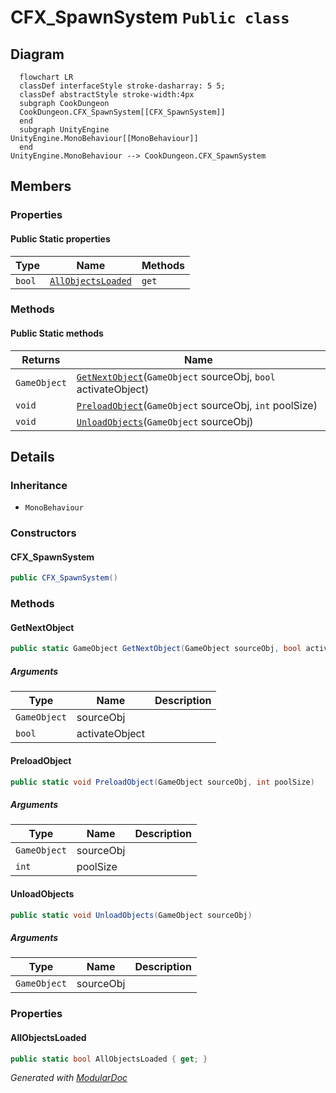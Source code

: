 # CFX_SpawnSystem `Public class`

## Diagram
```mermaid
  flowchart LR
  classDef interfaceStyle stroke-dasharray: 5 5;
  classDef abstractStyle stroke-width:4px
  subgraph CookDungeon
  CookDungeon.CFX_SpawnSystem[[CFX_SpawnSystem]]
  end
  subgraph UnityEngine
UnityEngine.MonoBehaviour[[MonoBehaviour]]
  end
UnityEngine.MonoBehaviour --> CookDungeon.CFX_SpawnSystem
```

## Members
### Properties
#### Public Static properties
| Type | Name | Methods |
| --- | --- | --- |
| `bool` | [`AllObjectsLoaded`](#allobjectsloaded) | `get` |

### Methods
#### Public Static methods
| Returns | Name |
| --- | --- |
| `GameObject` | [`GetNextObject`](#getnextobject)(`GameObject` sourceObj, `bool` activateObject) |
| `void` | [`PreloadObject`](#preloadobject)(`GameObject` sourceObj, `int` poolSize) |
| `void` | [`UnloadObjects`](#unloadobjects)(`GameObject` sourceObj) |

## Details
### Inheritance
 - `MonoBehaviour`

### Constructors
#### CFX_SpawnSystem
```csharp
public CFX_SpawnSystem()
```

### Methods
#### GetNextObject
```csharp
public static GameObject GetNextObject(GameObject sourceObj, bool activateObject)
```
##### Arguments
| Type | Name | Description |
| --- | --- | --- |
| `GameObject` | sourceObj |   |
| `bool` | activateObject |   |

#### PreloadObject
```csharp
public static void PreloadObject(GameObject sourceObj, int poolSize)
```
##### Arguments
| Type | Name | Description |
| --- | --- | --- |
| `GameObject` | sourceObj |   |
| `int` | poolSize |   |

#### UnloadObjects
```csharp
public static void UnloadObjects(GameObject sourceObj)
```
##### Arguments
| Type | Name | Description |
| --- | --- | --- |
| `GameObject` | sourceObj |   |

### Properties
#### AllObjectsLoaded
```csharp
public static bool AllObjectsLoaded { get; }
```

*Generated with* [*ModularDoc*](https://github.com/hailstorm75/ModularDoc)
